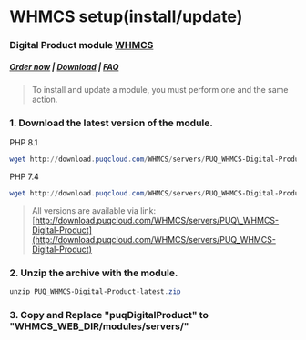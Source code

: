 # WHMCS setup(install/update)

### Digital Product module **[WHMCS](https://puqcloud.com/link.php?id=77)** 

#####  [Order now](https://puqcloud.com/index.php?rp=/store/whmcs-module-digital-product) | [Download](https://download.puqcloud.com/WHMCS/servers/PUQ_WHMCS-Digital-Product/) | [FAQ](https://faq.puqcloud.com/)

>To install and update a module, you must perform one and the same action.

### 1. Download the latest version of the module.

PHP 8.1

```Powershell
wget http://download.puqcloud.com/WHMCS/servers/PUQ_WHMCS-Digital-Product/PUQ_WHMCS-Digital-Product-latest.zip
```

PHP 7.4

```Powershell
wget http://download.puqcloud.com/WHMCS/servers/PUQ_WHMCS-Digital-Product/php74/PUQ_WHMCS-Digital-Product-latest.zip
```

>All versions are available via link: [http://download.puqcloud.com/WHMCS/servers/PUQ\_WHMCS-Digital-Product](http://download.puqcloud.com/WHMCS/servers/PUQ_WHMCS-Digital-Product)

### 2. Unzip the archive with the module.

```Powershell
unzip PUQ_WHMCS-Digital-Product-latest.zip
```

### 3. Copy and Replace "puqDigitalProduct" to "WHMCS\_WEB\_DIR/modules/servers/"
